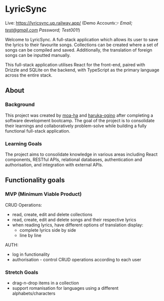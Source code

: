 # LyricSync

Live: https://lyricsync.up.railway.app/ (Demo Account👉 <i>Email; test@gmail.com Password; Test001!</i>)

Welcome to LyricSync. A full-stack application which allows its user to save the lyrics to their favourite songs. Collections can be created where a set of songs can be compiled and saved. Additionally, the translation of foreign songs can be inputted manually.

This full-stack application utilises React for the front-end, paired with Drizzle and SQLite on the backend, with TypeScript as the primary language across the entire stack.


## About

### Background

This project was created by [moa-ha](https://github.com/moa-ha) and [haruka-ogino](https://github.com/haruka-ogino) after completing a software development bootcamp. The goal of the project is to consolidate their learnings and collaboratively problem-solve while building a fully functional full-stack application.

### Learning Goals

The project aims to consolidate knowledge in various areas including React components, RESTful APIs, relational databases, authentication and authorisation, and integration with external APIs.

## Functionality goals

### MVP (Minimum Viable Product)

CRUD Operations:
* read, create, edit and delete collections
* read, create, edit and delete songs and their respective lyrics
* when reading lyrics, have different options of translation display:
    - complete lyrics side by side
    - line by line

AUTH:
* log in functionality
* authorisation - control CRUD operations according to each user

### Stretch Goals

* drag-n-drop items in a collection
* support romanisation for languages using a different alphabets/characters
